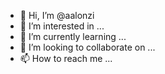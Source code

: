 - 👋 Hi, I’m @aalonzi
- 👀 I’m interested in ...
- 🌱 I’m currently learning ...
- 💞️ I’m looking to collaborate on ...
- 📫 How to reach me ...

<!---
aalonzi/aalonzi is a ✨ special ✨ repository because its `README.md` (this file) appears on your GitHub profile.
You can click the Preview link to take a look at your changes.
--->
